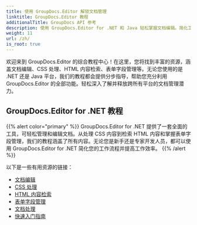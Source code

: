 ```yaml
---
title: 使用 GroupDocs.Editor 解锁文档管理
linktitle: GroupDocs.Editor 教程
additionalTitle: GroupDocs API 参考
description: 使用 GroupDocs.Editor for .NET 和 Java 轻松掌握文档编辑。简化工作流程、管理 CSS、检索 HTML 内容等等！
weight: 11
url: /zh/
is_root: true
---
```


欢迎来到 GroupDocs.Editor 的综合教程中心！在这里，您将找到丰富的资源，涵盖文档编辑、CSS 处理、HTML 内容检索、表单字段管理等。无论您使用的是 .NET 还是 Java 平台，我们的教程都会提供分步指导，帮助您充分利用 GroupDocs.Editor 的全部功能。轻松深入了解并释放跨所有平台的文档管理潜力。


## GroupDocs.Editor for .NET 教程
{{% alert color="primary" %}}
GroupDocs.Editor for .NET 提供了一套全面的工具，可轻松管理和编辑文档。从处理 CSS 内容到检索 HTML 内容和掌握表单字段管理，我们的教程涵盖了所有内容。无论您是新手还是专家开发人员，都可以使用 GroupDocs.Editor for .NET 简化您的工作流程并提高工作效率。
{{% /alert %}}

以下是一些有用资源的链接：
 
- [文档编辑](./net/document-editing/)
- [CSS 处理](./net/css-handling/)
- [HTML 内容检索](./net/html-content-retrieval/)
- [表单字段管理](./net/form-field-management/)
- [文档处理](./net/document-processing/)
- [快速入门指南](./net/quick-start-guide/)